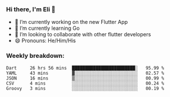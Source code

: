### Hi there, I'm Eli 👋
- 🔭 I’m currently working on the new Flutter App
- 🌱 I’m currently learning Go
- 🦄 I’m looking to collaborate with other flutter developers
- 😄 Pronouns: He/Him/His

### Weekly breakdown:
<!--START_SECTION:waka-->
```text
Dart     26 hrs 56 mins  ████████████████████████░   95.99 % 
YAML     43 mins         ▓░░░░░░░░░░░░░░░░░░░░░░░░   02.57 % 
JSON     16 mins         ▒░░░░░░░░░░░░░░░░░░░░░░░░   00.99 % 
CSV      4 mins          ░░░░░░░░░░░░░░░░░░░░░░░░░   00.24 % 
Groovy   3 mins          ░░░░░░░░░░░░░░░░░░░░░░░░░   00.19 % 
```
<!--END_SECTION:waka-->
